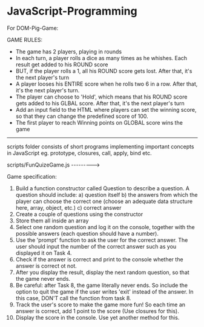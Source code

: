 # JavaScript-Programming

For DOM-Pig-Game: 

GAME RULES:
- The game has 2 players, playing in rounds
- In each turn, a player rolls a dice as many times as he whishes. Each result get added to his ROUND score
- BUT, if the player rolls a 1, all his ROUND score gets lost. After that, it's the next player's turn
- A player looses his ENTIRE score when he rolls two 6 in a row. After that, it's the next player's turn.
- The player can choose to 'Hold', which means that his ROUND score gets added to his GLBAL score. After that, it's the next player's turn
- Add an input field to the HTML where players can set the winning score, so that they can change the predefined score of 100.
- The first player to reach Winning points on GLOBAL score wins the game


--------------------------------------------------------------------------------------------------------------
scripts folder consists of short programs implementing important concepts in JavaScript eg. prototype, closures, call, apply, bind etc.

scripts/FunQuizeGame.js --------->

Game specification:

1. Build a function constructor called Question to describe a question. A question should include:
  a) question itself
  b) the answers from which the player can choose the correct one (choose an adequate data structure here, array, object, etc.)
  c) correct answer
2. Create a couple of questions using the constructor
3. Store them all inside an array
4. Select one random question and log it on the console, together with the possible answers (each question should have a number).
5. Use the 'prompt' function to ask the user for the correct answer. The user should input the number of the correct answer such as you displayed it on Task 4.
6. Check if the answer is correct and print to the console whether the answer is correct ot not.
7. After you display the result, display the next random question, so that the game never ends.
8. Be careful: after Task 8, the game literally never ends. So include the option to quit the game if the user writes 'exit' instead of the answer. In this case, DON'T call the function from task 8.
9. Track the user's score to make the game more fun! So each time an answer is correct, add 1 point to the score (Use closures for this).
10. Display the score in the console. Use yet another method for this.


